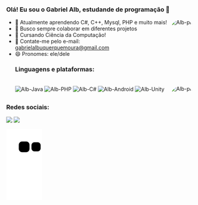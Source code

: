 ### Olá! Eu sou o Gabriel Alb, estudande de programação  👾

<img align="right" alt="Alb-pic" height="150" style="border-radius:50px;" src="https://data.whicdn.com/images/349487873/original.gif">

- 🌱 Atualmente aprendendo C#, C++, Mysql, PHP e muito mais!
- 👯 Busco sempre colaborar em diferentes projetos
- 🤔 Cursando Ciência da Computação!
- 📧 Contate-me pelo e-mail: gabrielalbuquerquemoura@gmail.com
- 😄 Pronomes: ele/dele
  <br>
  <h3> Linguagens e plataformas: </h3>
  <div style="display: inline_block"><br>
  <img align="center" alt="Alb-Java" height="30" width="40" src="https://cdn.jsdelivr.net/gh/devicons/devicon/icons/java/java-original.svg">
  <img align="center" alt="Alb-PHP" height="30" width="40" src="https://cdn.jsdelivr.net/gh/devicons/devicon/icons/php/php-original.svg">
  <img align="center" alt="Alb-C#" height="30" width="40" src="https://cdn.jsdelivr.net/gh/devicons/devicon/icons/csharp/csharp-original.svg">
  <img align="center" alt="Alb-Android" height="30" width="40" src="https://cdn.jsdelivr.net/gh/devicons/devicon/icons/android/android-original.svg">
  <img align="center" alt="Alb-Unity" height="30" width="40" src="https://cdn.jsdelivr.net/gh/devicons/devicon/icons/unity/unity-original.svg">
  <img align="right" alt="Alb-pic" height="150" style="border-radius:50px;" src="https://avatars.githubusercontent.com/u/88353364?s=400&u=da6b3961f68245e58eed4c8c5e2a75429230069e&v=4">
</div>
  
  
   ##
 
<div> 
  <h3> Redes sociais: </h3>
  <a href="https://www.instagram.com/gabriel_albsilv/" target="_blank"><img src="https://img.shields.io/badge/-Instagram-%23E4405F?style=for-the-badge&logo=instagram&logoColor=white" target="_blank"></a>
  <a href="https://twitter.com/Gabrielkkkji" target="_blank"><img src=	"https://img.shields.io/badge/Twitter-1DA1F2?style=for-the-badge&logo=twitter&logoColor=white" target="_blank"></a>
</div>

![Snake animation](https://github.com/GabrielAlbSilv/GabrielAlbSilv/blob/output/github-contribution-grid-snake.svg)
 
 
